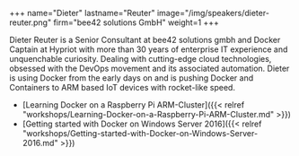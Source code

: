 +++
name="Dieter"
lastname="Reuter"
image="/img/speakers/dieter-reuter.png"
firm="bee42 solutions GmbH"
weight=1
+++

Dieter Reuter is a Senior Consultant at bee42 solutions gmbh and Docker Captain at Hypriot with more than 30 years of enterprise IT experience and unquenchable curiosity.
Dealing with cutting-edge cloud technologies, obsessed with the DevOps movement and its associated automation.
Dieter is using Docker from the early days on and is pushing Docker and Containers to ARM based IoT devices with rocket-like speed.


* [Learning Docker on a Raspberry Pi ARM-Cluster]({{< relref "workshops/Learning-Docker-on-a-Raspberry-Pi-ARM-Cluster.md" >}})
* [Getting started with Docker on Windows Server 2016]({{< relref "workshops/Getting-started-with-Docker-on-Windows-Server-2016.md" >}})
